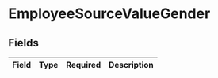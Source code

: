 # EmployeeSourceValueGender


## Fields

| Field       | Type        | Required    | Description |
| ----------- | ----------- | ----------- | ----------- |